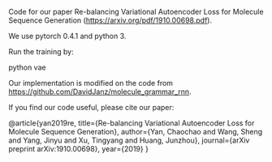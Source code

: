 Code for our paper Re-balancing Variational Autoencoder Loss for Molecule Sequence Generation (https://arxiv.org/pdf/1910.00698.pdf). 

We use pytorch 0.4.1 and python 3.

Run the training by:

python vae




Our implementation is modified on the code from https://github.com/DavidJanz/molecule_grammar_rnn.

If you find our code useful, please cite our paper:

@article{yan2019re,
  title={Re-balancing Variational Autoencoder Loss for Molecule Sequence Generation},
  author={Yan, Chaochao and Wang, Sheng and Yang, Jinyu and Xu, Tingyang and Huang, Junzhou},
  journal={arXiv preprint arXiv:1910.00698},
  year={2019}
}

